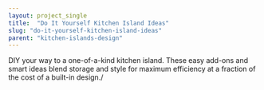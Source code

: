 ```yaml
---
layout: project_single
title:  "Do It Yourself Kitchen Island Ideas"
slug: "do-it-yourself-kitchen-island-ideas"
parent: "kitchen-islands-design"
---
```

DIY your way to a one-of-a-kind kitchen island. These easy add-ons and smart ideas blend storage and style for maximum efficiency at a fraction of the cost of a built-in design./